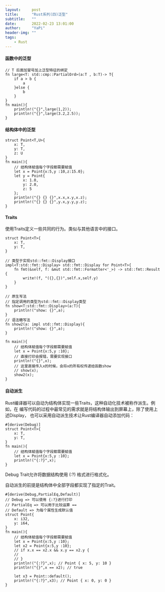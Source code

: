 ```yaml
---
layout:     post
title:      "Rust系列(四)泛型"
subtitle:   ""
date:       2022-02-23 13:01:00
author:     "YaPi"
header-img: ""
tags:
    - Rust
---
```


#### 函数中的泛型
```text
// T 后面加冒号加上泛型特征的绑定
fn large<T: std::cmp::PartialOrd>(a:T , b:T)-> T{
    if a > b {
        a
    }else {
        b
    }
}
fn main(){
    println!("{}",large(1,2));
    println!("{}",large(3.2,2.5));
}
```

#### 结构体中的泛型

```text
struct Point<T,U>{
    x: T,
    y: T,
    z: U
}
fn main(){
    // 结构体赋值每个字段都需要赋值
    let x = Point{x:5,y :10,z:15.0};
    let y = Point{
        x: 1.0,
        y: 2.0,
        z: 5
    };
    println!("{} {} {}",x.x,x.y,x.z);
    println!("{} {} {}",y.x,y.y,y.z);
}
```

#### Traits
使用Traits定义一些共同的行为。类似与其他语言中的接口。

```text
struct Point<T>{
    x: T,
    y: T,
}

// 类型于实现std::fmt::Display接口
impl<T:std::fmt::Display> std::fmt::Display for Point<T>{
    fn fmt(&self, f: &mut std::fmt::Formatter<'_>) -> std::fmt::Result {
        write!(f, "({},{})",self.x,self.y)
    }
}

// 原生写法
// 指定调用的类型为std::fmt::Display类型
fn show<T:std::fmt::Display>(a:T){
    println!("show: {}",a);
}
// 语法糖写法
fn show2(a: impl std::fmt::Display){
    println!("show: {}",a);
}

fn main(){
    // 结构体赋值每个字段都需要赋值
    let x = Point{x:5,y :10};
    // 直接打印会报错，需要实现接口
    println!("{}",x);
    // 这里直接传入x的时候，会将x的所有权传递给函数show
    // show(x);
    show2(x);
}
```

#### 自动派生
Rust编译器可以自动为结构体实现一些Traits，这种自动化技术被称作派生。例如，在
编写代码的过程中最常见的需求就是将结构体输出到屏幕上，除了使用上述Display，
也可以采用自动派生技术让Rust编译器自动添加代码：

```text
#[derive(Debug)]
struct Point<T>{
    x: T,
    y: T,
}
fn main(){
    // 结构体赋值每个字段都需要赋值
    let x = Point{x:5,y :10};
    println!("{:?}",x);
}
```

Debug Trait允许将数据结构使用 (:?) 格式进行格式化。

自动派生的前提是结构体中全部字段都实现了指定的Trait。


```text
#[derive(Debug,PartialEq,Default)]
// Debug => 可以使用 {:?}进行打印
// PartialEq => 可以用于比较运算 == 
// Default => 为每个属性生成默认值
struct Point{
    x: i32,
    y: i64,
}
fn main(){
    // 结构体赋值每个字段都需要赋值
    let x = Point{x:5,y :10};
    let x2 = Point{x:5,y :10};
    // if x.x == x2.x && x.y == x2.y {
    //
    // }
    println!("{:?}",x); // Point { x: 5, y: 10 }
    println!("{}",x == x2); // true

    let x3 = Point::default();
    println!("{:?}",x3); // Point { x: 0, y: 0 }
}
```
